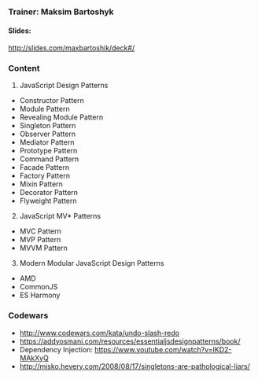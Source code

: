 ### Trainer: Maksim Bartoshyk
 
#### Slides: 
http://slides.com/maxbartoshik/deck#/

### Content
1. JavaScript Design Patterns
  - Constructor Pattern
  - Module Pattern
  - Revealing Module Pattern
  - Singleton Pattern
  - Observer Pattern
  - Mediator Pattern
  - Prototype Pattern
  - Command Pattern
  - Facade Pattern
  - Factory Pattern
  - Mixin Pattern
  - Decorator Pattern
  - Flyweight Pattern
2. JavaScript MV* Patterns
  - MVC Pattern
  - MVP Pattern
  - MVVM Pattern
3. Modern Modular JavaScript Design Patterns
  - AMD
  - CommonJS
  - ES Harmony

### Codewars
- http://www.codewars.com/kata/undo-slash-redo
- https://addyosmani.com/resources/essentialjsdesignpatterns/book/
- Dependency Injection: https://www.youtube.com/watch?v=IKD2-MAkXyQ
- http://misko.hevery.com/2008/08/17/singletons-are-pathological-liars/
